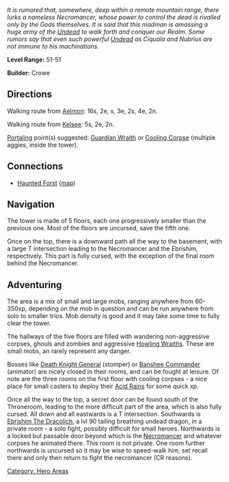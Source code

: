 *It is rumored that, somewhere, deep within a remote mountain range,
there lurks a nameless Necromancer, whose power to control the dead is
rivalled only by the Gods themselves. It is said that this madman is
amassing a huge army of the [Undead](Undead_Mobs.md "wikilink") to walk
forth and conquer our Realm. Some rumors say that even such powerful
[Undead](Undead_Mobs.md "wikilink") as Ciquala and Nubrius are not
immune to his machinations.*

**Level Range:** 51-51

**Builder:** Crowe

## Directions

Walking route from [Aelmon](Aelmon.md "wikilink"): 16s, 2e, s, 3e, 2s,
4e, 2n.

Walking route from [Kelsee](Kelsee.md "wikilink"): 5s, 2e, 2n.

[Portaling](Portal.md "wikilink") point(s) suggested: [Guardian
Wraith](Guardian_Wraith "wikilink") or [Cooling
Corpse](Cooling_Corpse "wikilink") (multiple aggies, inside the tower).

## Connections

-   [Haunted Forst](:Category:Haunted_Forest.md "wikilink")
    ([map](Haunted_Forest_Map.md "wikilink"))

## Navigation

The tower is made of 5 floors, each one progressively smaller than the
previous one. Most of the floors are uncursed, save the fifth one.

Once on the top, there is a downward path all the way to the basement,
with a large T intersection leading to the Necromancer and the Ebrishim,
respectively. This part is fully cursed, with the exception of the final
room behind the Necromancer.

## Adventuring

The area is a mix of small and large mobs, ranging anywhere from
60-350xp, depending on the mob in question and can be run anywhere from
solo to smaller trios. Mob density is good and it may take some time to
fully clear the tower.

The hallways of the five floors are filled with wandering non-aggressive
corpses, ghouls and zombies and aggressive [Howling
Wraiths](Howling_Wraith "wikilink"). These are small mobs, an rarely
represent any danger.

Bosses like [Death Knight General](Death_Knight_General "wikilink")
(stomper) or [Banshee Commander](Banshee_Commander "wikilink")
(animator) are nicely closed in their rooms, and can be fought at
leisure. Of note are the three rooms on the first floor with cooling
corpses - a nice place for small casters to deploy their [Acid
Rains](Acid_Rain "wikilink") for some quick xp.

Once all the way to the top, a secret door can be found south of the
Throneroom, leading to the more difficult part of the area, which is
also fully cursed. All down and all eastwards is a T intersection.
Southwards is [Ebrishim The
Dracolich](Ebrishim_The_Dracolich "wikilink"), a lvl 90 tailing
breathing undead dragon, in a private room - a solo fight, possibly
difficult for small heroes. Northwards is a locked but passable door
beyond which is the [Necromancer](Necromancer "wikilink") and whatever
corpses he animated there. This room is not private. One room further
northwards is uncursed so it may be wise to speed-walk him, set recall
there and only then return to fight the necromancer (CR reasons).

[Category: Hero Areas](Category:_Hero_Areas "wikilink")
